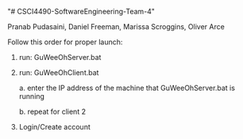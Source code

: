 "# CSCI4490-SoftwareEngineering-Team-4" 

Pranab Pudasaini, 
Daniel Freeman, 
Marissa Scroggins, 
Oliver Arce

Follow this order for proper launch:
1. run: GuWeeOhServer.bat
2. run: GuWeeOhClient.bat
   
   a. enter the IP address of the machine that GuWeeOhServer.bat is running
   
   
   b. repeat for client 2
   
4. Login/Create account
